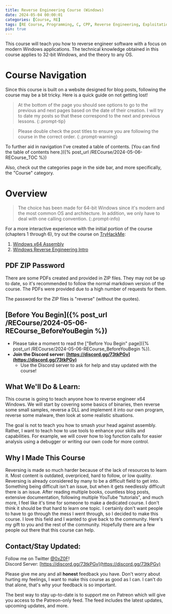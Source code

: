 ```yaml
---
title: Reverse Engineering Course (Windows)
date: 2024-05-04 00:00:01
categories: [Course, RE]
tags: [RE Course, Programming, C, CPP, Reverse Engineering, Exploitation, Windows]
pin: true
---
```


This course will teach you how to reverse engineer software with a focus on modern Windows applications. The technical knowledge obtained in this course applies to 32-bit Windows, and the theory to any OS.

# Course Navigation

Since this course is built on a website designed for blog posts, following the course may be a bit tricky. Here is a quick guide on not getting lost!

> At the bottom of the page you should see options to go to the previous and next pages based on the date of their creation. I will try to date my posts so that these correspond to the next and previous lessons.
{:.prompt-tip}

> Please double check the post titles to ensure you are following the course in the correct order.
{:.prompt-warning}

To further aid in navigation I've created a table of contents. [You can find the table of contents here.]({% post_url /RECourse/2024-05-06-RECourse_TOC %})

Also, check out the categories page in the side bar, and more specifically, the "Course" category.

# Overview

> The choice has been made for 64-bit Windows since it's modern and the most common OS and architecture. In addition, we only have to deal with one calling convention.
{:.prompt-info}

For a more interactive experience with the initial portion of the course (chapters 1 through 6), try out the course on [TryHackMe](https://tryhackme.com/):
1. [Windows x64 Assembly](https://tryhackme.com/room/win64assembly)
2. [Windows Reverse Engineering Intro](https://tryhackme.com/room/windowsreversingintro)

## PDF ZIP Password

There are some PDFs created and provided in ZIP files. They may not be up to date, so it's recommended to follow the normal markdown version of the course. The PDFs were provided due to a high number of requests for them.

The password for the ZIP files is "reverse" (without the quotes).

## [Before You Begin]({% post_url /RECourse/2024-05-06-RECourse_BeforeYouBegin %})

* Please take a moment to read the ["Before You Begin" page]({% post_url /RECourse/2024-05-06-RECourse_BeforeYouBegin %}).
* **Join the Discord server: [https://discord.gg/73tkPGv](https://discord.gg/73tkPGv)**
    * Use the Discord server to ask for help and stay updated with the course!

## What We'll Do & Learn:
This course is going to teach anyone how to reverse engineer x64 Windows. We will start by covering some basics of binaries, then reverse some small samples, reverse a DLL and implement it into our own program, reverse some malware, then look at some realistic situations.

The goal is not to teach you how to smash your head against assembly. Rather, I want to teach how to use tools to enhance your skills and capabilities. For example, we will cover how to log function calls for easier analysis using a debugger or writing our own code for more control.

## Why I Made This Course
Reversing is made so much harder because of the lack of resources to learn it. Most content is outdated, overpriced, hard to follow, or low quality. Reversing is already considered by many to be a difficult field to get into. Something being difficult isn't an issue, but when it gets needlessly difficult there is an issue. After reading multiple books, countless blog posts, extensive documentation, following multiple YouTube "tutorials", and much more, I feel like it's time for someone to make a dedicated course. I don't think it should be that hard to learn one topic. I certainly don't want people to have to go through the mess I went through, so I decided to make this course. I love this field and I wanted to give back to the community. Here's my gift to you and the rest of the community. Hopefully there are a few people out there that this course can help.

## Contact/Stay Updated:
Follow me on Twitter [@0xZ0F](https://twitter.com/0xZ0F)!  
Discord Server: [https://discord.gg/73tkPGv](https://discord.gg/73tkPGv)  

Please give me any and all **honest** feedback you have. Don't worry about hurting my feelings, I want to make this course as good as I can. I can't do that alone, that's why your feedback is so important.

The best way to stay up-to-date is to support me on Patreon which will give you access to the Patreon-only feed. The feed includes the latest updates, upcoming updates, and more.